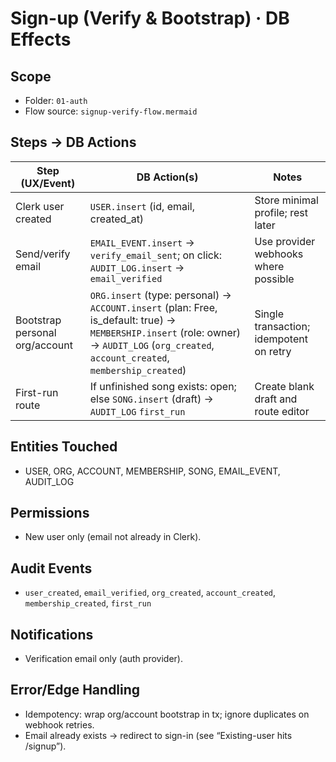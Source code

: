 # Sign-up (Verify & Bootstrap) · DB Effects

## Scope
- Folder: `01-auth`
- Flow source: `signup-verify-flow.mermaid`

## Steps → DB Actions

| Step (UX/Event) | DB Action(s) | Notes |
|---|---|---|
| Clerk user created | `USER.insert` (id, email, created_at) | Store minimal profile; rest later |
| Send/verify email | `EMAIL_EVENT.insert` → `verify_email_sent`; on click: `AUDIT_LOG.insert` → `email_verified` | Use provider webhooks where possible |
| Bootstrap personal org/account | `ORG.insert` (type: personal) → `ACCOUNT.insert` (plan: Free, is_default: true) → `MEMBERSHIP.insert` (role: owner) → `AUDIT_LOG` (`org_created`, `account_created`, `membership_created`) | Single transaction; idempotent on retry |
| First-run route | If unfinished song exists: open; else `SONG.insert` (draft) → `AUDIT_LOG` `first_run` | Create blank draft and route editor |

## Entities Touched
- USER, ORG, ACCOUNT, MEMBERSHIP, SONG, EMAIL_EVENT, AUDIT_LOG

## Permissions
- New user only (email not already in Clerk).

## Audit Events
- `user_created`, `email_verified`, `org_created`, `account_created`, `membership_created`, `first_run`

## Notifications
- Verification email only (auth provider).

## Error/Edge Handling
- Idempotency: wrap org/account bootstrap in tx; ignore duplicates on webhook retries.
- Email already exists → redirect to sign-in (see “Existing-user hits /signup”).

